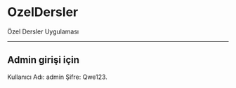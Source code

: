 # OzelDersler
Özel Dersler Uygulaması

-----------------
Admin girişi için
-----------------
Kullanıcı Adı: admin
Şifre: Qwe123.
